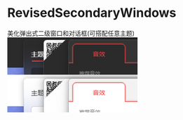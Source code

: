 # RevisedSecondaryWindows

美化弹出式二级窗口和对话框(可搭配任意主题)
![preview.png](https://raw.githubusercontent.com/Lukoning/RevisedSecondaryWindows/dist/preview.png)
